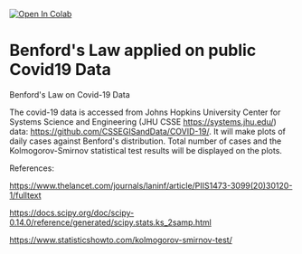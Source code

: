 [![Open In Colab](https://colab.research.google.com/assets/colab-badge.svg)](https://colab.research.google.com/drive/10OASDb4FFuVwkU8_HFl2Q1sGIvXggEVv)

# Benford's Law applied on public Covid19 Data
Benford's Law on Covid-19 Data

The covid-19 data is accessed from Johns Hopkins University Center for Systems Science and Engineering (JHU CSSE https://systems.jhu.edu/) data: https://github.com/CSSEGISandData/COVID-19/. It will make plots of daily cases against Benford's distribution. Total number of cases and the Kolmogorov-Smirnov statistical test results will be displayed on the plots.

References:

https://www.thelancet.com/journals/laninf/article/PIIS1473-3099(20)30120-1/fulltext

https://docs.scipy.org/doc/scipy-0.14.0/reference/generated/scipy.stats.ks_2samp.html

https://www.statisticshowto.com/kolmogorov-smirnov-test/
